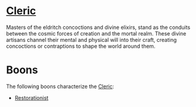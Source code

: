 # [Cleric](Cleric.md)
Masters of the eldritch concoctions and divine elixirs, stand as the conduits between the cosmic forces of creation and the mortal realm. These divine artisans channel their mental and physical will into their craft, creating concoctions or contraptions to shape the world around them.

# Boons
The following boons characterize the [Cleric](Cleric.md):

- [Restorationist](../Boons/Restorationist.md)
